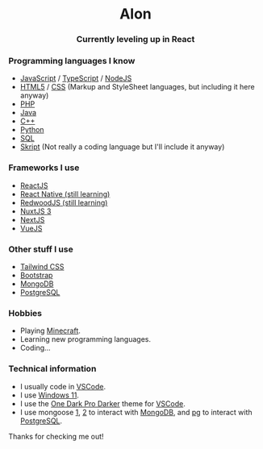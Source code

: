 <h1 align="center">Alon</h1>
<h3 align="center">Currently leveling up in React</h3>

### Programming languages I know
- [JavaScript](https://www.javascript.com) / [TypeScript](https://www.typescriptlang.org) / [NodeJS](https://nodejs.org)
- [HTML5](https://en.wikipedia.org/wiki/HTML5) / [CSS](https://en.wikipedia.org/wiki/CSS) (Markup and StyleSheet languages, but including it here anyway)
- [PHP](https://www.php.net)
- [Java](https://www.oracle.com/java)
- [C++](https://en.wikipedia.org/wiki/C%2B%2B)
- [Python](https://www.python.org)
- [SQL](https://en.wikipedia.org/wiki/SQL)
- [Skript](https://dev.bukkit.org/projects/skript) (Not really a coding language but I'll include it anyway)

### Frameworks I use
- [ReactJS](https://reactjs.org)
- [React Native (still learning)](https://reactnative.dev)
- [RedwoodJS (still learning)](https://redwoodjs.com)
- [NuxtJS 3](https://v3.nuxtjs.org)
- [NextJS](https://nextjs.org)
- [VueJS](https://vuejs.org)

### Other stuff I use
- [Tailwind CSS](https://tailwindcss.com)
- [Bootstrap](https://getbootstrap.com)
- [MongoDB](https://www.mongodb.com)
- [PostgreSQL](https://www.postgresql.org)

### Hobbies
- Playing [Minecraft](https://minecraft.net).
- Learning new programming languages.
- Coding...

### Technical information
- I usually code in [VSCode](https://code.visualstudio.com).
- I use [Windows 11](https://www.microsoft.com/en-us/windows/windows-11).
- I use the [One Dark Pro Darker](https://marketplace.visualstudio.com/items?itemName=zhuangtongfa.Material-theme) theme for [VSCode](https://code.visualstudio.com).
- I use mongoose [1](https://mongoosejs.com), [2](https://www.npmjs.com/package/mongoose) to interact with [MongoDB](https://mongodb.com), and [pg](https://www.npmjs.com/package/pg) to interact with [PostgreSQL](https://www.postgresql.org).

Thanks for checking me out!
